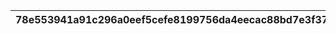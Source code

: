 |78e553941a91c296a0eef5cefe8199756da4eecac88bd7e3f37dc1c2fe79469c|f20dcd230f55c34f69a1bf7e8de4881fd256a4fe05d5227d3c38c719f60d0ba6|266eac3dacf20d1bfb2b7f3c5b4f11be494ed276fcd97cc088cd1818457f14ab|a0b273a0d61681a33cfdfb8346d8625e8494e53293e90ddc5bcab9f8690beb7b|
| --- | --- | --- | --- |